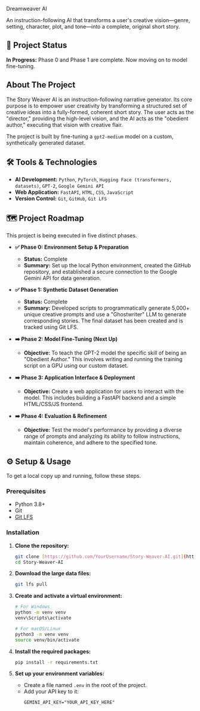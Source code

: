 Dreamweaver AI

An instruction-following AI that transforms a user's creative vision—genre, setting, character, plot, and tone—into a complete, original short story.

## 🚀 Project Status

**In Progress:** Phase 0 and Phase 1 are complete. Now moving on to model fine-tuning.

## About The Project

The Story Weaver AI is an instruction-following narrative generator. Its core purpose is to empower user creativity by transforming a structured set of creative ideas into a fully-formed, coherent short story. The user acts as the "director," providing the high-level vision, and the AI acts as the "obedient author," executing that vision with creative flair.

The project is built by fine-tuning a `gpt2-medium` model on a custom, synthetically generated dataset.



## 🛠️ Tools & Technologies

* **AI Development:** `Python`, `PyTorch`, `Hugging Face (transformers, datasets)`, `GPT-2`, `Google Gemini API`
* **Web Application:** `FastAPI`, `HTML`, `CSS`, `JavaScript`
* **Version Control:** `Git`, `GitHub`, `Git LFS`

## 🗺️ Project Roadmap

This project is being executed in five distinct phases.

* **✅ Phase 0: Environment Setup & Preparation**
    * **Status:** Complete
    * **Summary:** Set up the local Python environment, created the GitHub repository, and established a secure connection to the Google Gemini API for data generation.

* **✅ Phase 1: Synthetic Dataset Generation**
    * **Status:** Complete
    * **Summary:** Developed scripts to programmatically generate 5,000+ unique creative prompts and use a "Ghostwriter" LLM to generate corresponding stories. The final dataset has been created and is tracked using Git LFS.

* **➡️ Phase 2: Model Fine-Tuning (Next Up)**
    * **Objective:** To teach the GPT-2 model the specific skill of being an "Obedient Author." This involves writing and running the training script on a GPU using our custom dataset.

* **➡️ Phase 3: Application Interface & Deployment**
    * **Objective:** Create a web application for users to interact with the model. This includes building a FastAPI backend and a simple HTML/CSS/JS frontend.

* **➡️ Phase 4: Evaluation & Refinement**
    * **Objective:** Test the model's performance by providing a diverse range of prompts and analyzing its ability to follow instructions, maintain coherence, and adhere to the specified tone.

## ⚙️ Setup & Usage

To get a local copy up and running, follow these steps.

### Prerequisites

* Python 3.8+
* Git
* [Git LFS](https://git-lfs.github.com/)

### Installation

1.  **Clone the repository:**
    ```sh
    git clone [https://github.com/YourUsername/Story-Weaver-AI.git](https://github.com/YourUsername/Story-Weaver-AI.git)
    cd Story-Weaver-AI
    ```

2.  **Download the large data files:**
    ```sh
    git lfs pull
    ```

3.  **Create and activate a virtual environment:**
    ```sh
    # For Windows
    python -m venv venv
    venv\Scripts\activate

    # For macOS/Linux
    python3 -m venv venv
    source venv/bin/activate
    ```

4.  **Install the required packages:**
    ```sh
    pip install -r requirements.txt
    ```

5.  **Set up your environment variables:**
    * Create a file named `.env` in the root of the project.
    * Add your API key to it:
        ```env
        GEMINI_API_KEY="YOUR_API_KEY_HERE"
        ```
